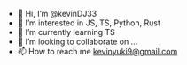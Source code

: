 - 👋 Hi, I’m @kevinDJ33
- 👀 I’m interested in JS, TS, Python, Rust
- 🌱 I’m currently learning TS
- 💞️ I’m looking to collaborate on ...
- 📫 How to reach me kevinyuki9@gmail.com

<!---
kevinDJ33/kevinDJ33 is a ✨ special ✨ repository because its `README.md` (this file) appears on your GitHub profile.
You can click the Preview link to take a look at your changes.
--->
